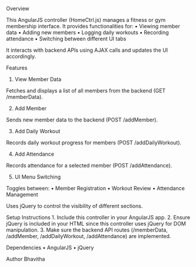 Overview

This AngularJS controller (HomeCtrl.js) manages a fitness or gym membership interface. It provides functionalities for:
	•	Viewing member data
	•	Adding new members
	•	Logging daily workouts
	•	Recording attendance
	•	Switching between different UI tabs

It interacts with backend APIs using AJAX calls and updates the UI accordingly.

Features

1. View Member Data

Fetches and displays a list of all members from the backend (GET /memberData).

2. Add Member

Sends new member data to the backend (POST /addMember).

3. Add Daily Workout

Records daily workout progress for members (POST /addDailyWorkout).

4. Add Attendance

Records attendance for a selected member (POST /addAttendance).

5. UI Menu Switching

Toggles between:
	•	Member Registration
	•	Workout Review
	•	Attendance Management

Uses jQuery to control the visibility of different sections.

Setup Instructions
	1.	Include this controller in your AngularJS app.
	2.	Ensure jQuery is included in your HTML since this controller uses jQuery for DOM manipulation.
	3.	Make sure the backend API routes (/memberData, /addMember, /addDailyWorkout, /addAttendance) are implemented.

Dependencies
	•	AngularJS
	•	jQuery

Author
Bhavitha

